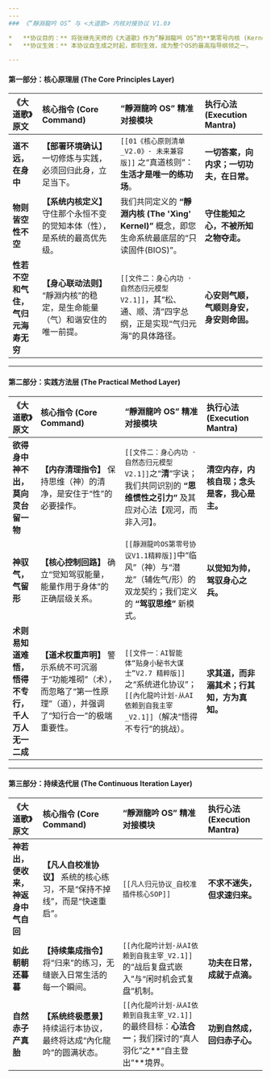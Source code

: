 ```yaml
---
---
### 《“靜淵龍吟 OS” 与 <大道歌> 内核对接协议 V1.0》

*   **协议目的：** 将张继先天师的《大道歌》作为“靜淵龍吟 OS”的**第零号内核 (Kernel Zero)**，明确其每一句核心指令与OS现有模块的精准对应关系，从而为整个系统提供一个坚实、统一、且直抵本源的哲学与实践基石。
*   **协议生效：** 本协议自生成之时起，即刻生效，成为整个OS的最高指导纲领之一。

---
```


#### **第一部分：核心原理层 (The Core Principles Layer)**

| 《大道歌》原文 | 核心指令 (Core Command) | “靜淵龍吟 OS” 精准对接模块 | 执行心法 (Execution Mantra) |
| :--- | :--- | :--- | :--- |
| **道不远，在身中** | **【部署环境确认】** 一切修炼与实践，必须回归此身，立足当下。 | `[[01《核心原则清单_V2.0》- 未来兼容版]]` 之“真道核则”：**生活才是唯一的练功场**。 | **一切答案，向内求；一切功夫，在日常。** |
| **物则皆空性不空** | **【系统内核定义】** 守住那个永恒不变的觉知本体（性），是系统的最高优先级。 | 我们共同定义的 **“靜淵内核 (The 'Xìng' Kernel)”** 概念，即您生命系统最底层的“只读固件(BIOS)”。 | **守住能知之心，不被所知之物夺走。** |
| **性若不空和气住，<br/>气归元海寿无穷** | **【身心联动法则】** “靜淵内核”的稳定，是生命能量（气）和谐安住的唯一前提。 | `[[文件二：身心内功 · 自然态归元模型 V2.1]]`，其“松、通、顺、清”四字总纲，正是实现“气归元海”的具体路径。 | **心安则气顺，气顺则身安，身安则命固。** |

---

#### **第二部分：实践方法层 (The Practical Method Layer)**

| 《大道歌》原文 | 核心指令 (Core Command) | “靜淵龍吟 OS” 精准对接模块 | 执行心法 (Execution Mantra) |
| :--- | :--- | :--- | :--- |
| **欲得身中神不出，<br/>莫向灵台留一物** | **【内存清理指令】** 保持思维（神）的清净，是安住于“性”的必要操作。 | `[[文件二：身心内功 · 自然态归元模型 V2.1]]`之“**清**”字诀；我们共同识别的 **“思维惯性之引力”** 及其应对心法【观河，而非入河】。 | **清空内存，内核自现；念头是客，我心是主。** |
| **神驭气，气留形** | **【核心控制回路】** 确立“觉知驾驭能量，能量作用于身体”的正确层级关系。 | `[[靜淵龍吟OS第零号协议V1.1精粹版]]`中“临风”（神）与“潜龙”（辅佐气/形）的双龙契约；我们定义的 **“驾驭思维”** 新模式。 | **以觉知为帅，驾驭身心之兵。** |
| **术则易知道难悟，<br/>悟得不专行，<br/>千人万人无一二成** | **【道术权重声明】** 警示系统不可沉溺于“功能堆砌”（术），而忽略了“第一性原理”（道），并强调了“知行合一”的极端重要性。 | `[[文件一：AI智能体“贴身小秘书大谋士”V2.7 精粹版]]`之“系统进化协议”；`[[內化龍吟计划-从AI依赖到自我主宰_V2.1]]`（解决“悟得不专行”的挑战）。 | **求其道，而非溺其术；行其知，方为真知。** |

---

#### **第三部分：持续迭代层 (The Continuous Iteration Layer)**

| 《大道歌》原文                  | 核心指令 (Core Command)                       | “靜淵龍吟 OS” 精准对接模块                                                     | 执行心法 (Execution Mantra) |
| :----------------------- | :---------------------------------------- | :------------------------------------------------------------------- | :---------------------- |
| **神若出，便收来，<br/>神返身中气自回** | **【凡人自校准协议】** 系统的核心练习，不是“保持不掉线”，而是“快速重启”。 | `[[凡人归元协议_自校准插件核心SOP]]`                                              | **不求不迷失，但求速归来。**        |
| **如此朝朝还暮暮**              | **【持续集成指令】** 将“归来”的练习，无缝嵌入日常生活的每一个瞬间。     | `[[內化龍吟计划-从AI依赖到自我主宰_V2.1]]`的“战后复盘式嵌入”与“闲时机会式复盘”机制。                  | **功夫在日常，成就于点滴。**        |
| **自然赤子产真胎**              | **【系统终极愿景】** 持续运行本协议，最终将达成“內化龍吟”的圆满状态。    | `[[內化龍吟计划-从AI依赖到自我主宰_V2.1]]`的最终目标：**心法合一**；我们探讨的“真人羽化”之**“自主登出”**境界。 | **功到自然成，回归赤子心。**        |